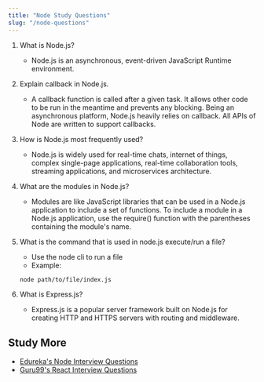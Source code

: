```yaml
---
title: "Node Study Questions"
slug: "/node-questions"
---
```


1. What is Node.js?

   - Node.js is an asynchronous, event-driven JavaScript Runtime environment.

2. Explain callback in Node.js.

   - A callback function is called after a given task. It allows other code to be run in the meantime and prevents any blocking. Being an asynchronous platform, Node.js heavily relies on callback. All APIs of Node are written to support callbacks.

3. How is Node.js most frequently used?

   - Node.js is widely used for real-time chats, internet of things, complex single-page applications, real-time collaboration tools, streaming applications, and microservices architecture.

4. What are the modules in Node.js?

   - Modules are like JavaScript libraries that can be used in a Node.js application to include a set of functions. To include a module in a Node.js application, use the require() function with the parentheses containing the module's name.

5. What is the command that is used in node.js execute/run a file?

   - Use the node cli to run a file
   - Example:

   ```sh
   node path/to/file/index.js
   ```

6. What is Express.js?

   - Express.js is a popular server framework built on Node.js for creating HTTP and HTTPS servers with routing and middleware.

## Study More

- [Edureka's Node Interview Questions](https://www.edureka.co/blog/interview-questions/top-node-js-interview-questions-2016/)
- [Guru99's React Interview Questions](https://www.guru99.com/node-js-interview-questions.html)